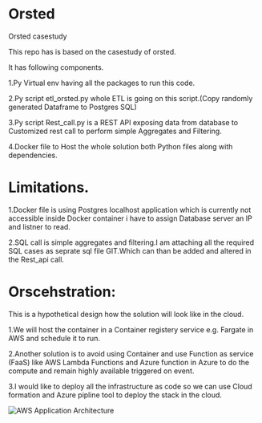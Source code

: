 # Orsted
Orsted casestudy


This repo has is based on the casestudy of orsted.

It has following components.

1.Py Virtual env having all the packages to run this code.

2.Py script etl_orsted.py whole ETL is going on this script.(Copy randomly generated Dataframe to Postgres SQL)

3.Py script Rest_call.py is a REST API exposing data from database to Customized rest call to perform simple Aggregates and Filtering.

4.Docker file to Host the whole solution both Python files along with dependencies.

# Limitations.

1.Docker file is using Postgres localhost application which is currently not accessible inside Docker container i have to assign Database server an IP and listner to read.

2.SQL call is simple aggregates and filtering.I am attaching all the required SQL cases as seprate sql file GIT.Which can than be added and altered in the Rest_api call.


# Orscehstration:

This is a hypothetical design how the solution will look like in the cloud.

1.We will host the container in a Container registery service e.g. Fargate in AWS and schedule it to run.

2.Another solution is to avoid using Container and use Function as service (FaaS) like AWS Lambda Functions and Azure function in Azure to do the compute and remain highly available triggered on event.

3.I would like to deploy all the infrastructure as code so we can use Cloud formation and Azure pipline tool to deploy the stack in the cloud.

![AWS Application Architecture](https://user-images.githubusercontent.com/49390251/123450094-a0123000-d5dc-11eb-9b33-a9f14c5f41ec.jpeg)




